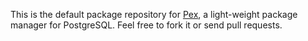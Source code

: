 This is the default package repository for [Pex](https://github.com/petere/pex), a light-weight package manager for PostgreSQL.  Feel free to fork it or send pull requests.
